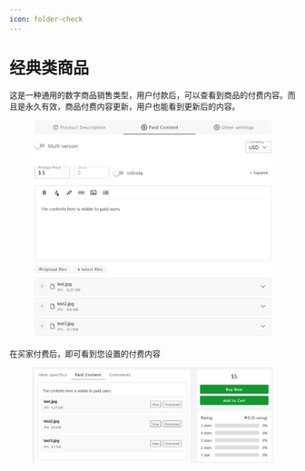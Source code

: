 ```yaml
---
icon: folder-check
---
```


# 经典类商品

这是一种通用的数字商品销售类型，用户付款后，可以查看到商品的付费内容。而且是永久有效，商品付费内容更新，用户也能看到更新后的内容。

<div align="left"><figure><img src="../.gitbook/assets/image (3) (1) (1).png" alt="" width="563"><figcaption></figcaption></figure></div>

在买家付费后，即可看到您设置的付费内容

<div align="left"><figure><img src="../.gitbook/assets/image (4) (1).png" alt="" width="563"><figcaption></figcaption></figure></div>
